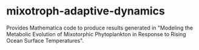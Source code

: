 # mixotroph-adaptive-dynamics
Provides Mathematica code to produce results generated in "Modeling the Metabolic Evolution of Mixotorphic Phytoplankton in Response to Rising Ocean Surface Temperatures".

